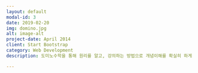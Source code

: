 ```yaml
---
layout: default
modal-id: 3
date: 2019-02-20
img: domino.jpg
alt: image-alt
project-date: April 2014
client: Start Bootstrap
category: Web Development
description: 도미노수학을 통해 원리를 알고, 강의하는 방법으로 개념이해를 확실히 하게 돕습니다. 수학은 비슷한 문제를 많이 풀면 문제 푸는 속도는 향상됩니다. 하지만 생각하지 않고 푸는 문제는 습관과 매너리즘에 빠져 새로운 유형의 문제나 조금만 복잡한 문제를 접하면 어려움에 빠지게 됩니다. 개념을 확실히 이해하기 위해서는 스스로 알게 된 것을 자신의 언어를 통해 *설명*함으로 분명히 이해하게 됩니다.

---
```

